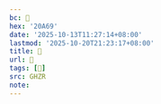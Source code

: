 ```yaml
---
bc: 𠩩
hex: '20A69'
date: '2025-10-13T11:27:14+08:00'
lastmod: '2025-10-20T21:23:17+08:00'
title: 󰖗
url: 󰖗
tags: [𣅦]
src: GHZR
note:
---
```

